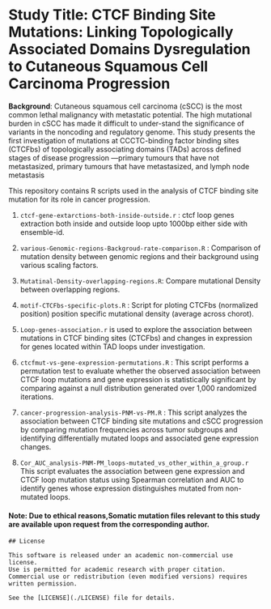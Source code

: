 # Study Title: CTCF Binding Site Mutations: Linking Topologically Associated Domains Dysregulation to Cutaneous Squamous Cell Carcinoma Progression 

**Background**:
Cutaneous squamous cell carcinoma (cSCC) is the most common lethal malignancy with metastatic potential. The high mutational burden in cSCC has made it difficult to under-stand the significance of variants in the noncoding and regulatory genome. This study presents the first investigation of mutations at CCCTC-binding factor binding sites (CTCFbs) of topologically associating domains (TADs) across defined stages of disease progression —primary tumours that have not metastasized, primary tumours that have metastasized, and lymph node metastasis

This repository contains R scripts used in the analysis of CTCF binding site mutation for its role in cancer progression.

1) `ctcf-gene-extarctions-both-inside-outside.r` : ctcf loop genes extraction both inside and outside loop upto 1000bp either side with ensemble-id.

   
3) `various-Genomic-regions-Backgroud-rate-comparison.R` : Comparison of mutation density between genomic regions and their background using various scaling factors.
4) `Mutatinal-Density-overlapping-regions.R`: Compare mutational Density between overlapping regions. 
5) `motif-CTCFbs-specific-plots.R` : Script for ploting CTCFbs (normalized position) position specific mutational density (average across chorot).
6) `Loop-genes-association.r` is used to explore the association between mutations in CTCF binding sites (CTCFbs) and changes in expression for genes located within TAD loops under investigation.
7) `ctcfmut-vs-gene-expression-permutations.R` : This script performs a permutation test to evaluate whether the observed association between CTCF loop mutations and gene expression is statistically significant by comparing against a null distribution generated over 1,000 randomized iterations.
8) `cancer-progression-analysis-PNM-vs-PM.R` : This script analyzes the association between CTCF binding site mutations and cSCC progression by comparing mutation frequencies across tumor subgroups and identifying differentially mutated loops and associated gene expression changes.
9) `Cor_AUC_analysis-PNM-PM_loops-mutated_vs_other_within_a_group.r` This script evaluates the association between gene expression and CTCF loop mutation status using Spearman correlation and AUC to identify genes whose expression distinguishes mutated from non-mutated loops.
   
#### Note: Due to ethical reasons,Somatic mutation files relevant to this study are available upon request from the corresponding author.

```
## License

This software is released under an academic non-commercial use license.  
Use is permitted for academic research with proper citation.  
Commercial use or redistribution (even modified versions) requires written permission.

See the [LICENSE](./LICENSE) file for details.
```
